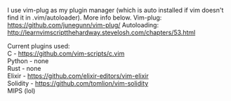 I use vim-plug as my plugin manager (which is auto installed if vim doesn't find it in .vim/autoloader). More info below.
Vim-plug: https://github.com/junegunn/vim-plug/
Autoloading: http://learnvimscriptthehardway.stevelosh.com/chapters/53.html

Current plugins used:  
C - https://github.com/vim-scripts/c.vim<br />
Python - none <br />
Rust - none <br />
Elixir - https://github.com/elixir-editors/vim-elixir  
Solidity - https://github.com/tomlion/vim-solidity<br />
MIPS (lol)<br />
